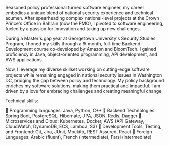 Seasoned policy professional turned software engineer, my career embodies a unique blend of national security experience and technical acumen. After spearheading complex national-level projects at the Crown Prince's Office in Bahrain (now the PMO), I pivoted to software engineering, fueled by a passion for innovation and taking up new challenges. 

During a Master's gap year at Georgetown University's Security Studies Program, I honed my skills through a 9-month, full-time Backend Development course co-developed by Amazon and BloomTech. I gained proficiency in Java, object-oriented programming, API development, and AWS applications.

Now, I leverage my diverse skillset working on cutting-edge software projects while remaining engaged in national security issues in Washington DC, bridging the gap between policy and technology. My policy background enriches my software solutions, making them practical and impactful. I am driven by a love for embracing challenges and creating meaningful change.


Technical skills:

📌 Programming languages: Java, Python, C++
📌 Backend Technologies: Spring Boot, PostgreSQL, Hibernate, JPA, JSON, Redis, Dagger
📌 Microservices and Cloud: Kubernetes, Docker, AWS (API Gateway, CloudWatch, DynamoDB, ECS, Lambda, S3)
📌 Development Tools, Testing, and Frontend: Git, Jira, JUnit, Mockito, REST Assured, React
📌 Foreign Languages: Arabic (fluent), French (intermediate), Farsi (intermediate)

